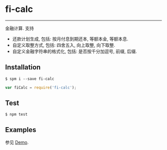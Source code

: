 # fi-calc

---

金融计算. 支持
- 还款计划生成, 包括: 按月付息到期还本, 等额本金, 等额本息.
- 自定义取整方式, 包括: 四舍五入, 向上取整, 向下取整.
- 自定义金融字符串的格式化, 包括: 是否按千分加逗号, 前缀, 后缀.

## Installation

```
$ spm i --save fi-calc
```

```javascript
var fiCalc = require('fi-calc');
```

## Test

```
$ npm test
```

## Examples

参见 [Demo](examples/index.md).

